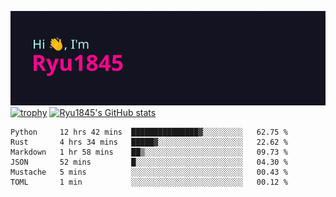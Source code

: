 ![Hi, I'm Ryu1845](https://github.com/Ryu1845/Ryu1845/blob/main/header.png)
[![trophy](https://github-profile-trophy.vercel.app/?username=ryo-ma&theme=radical&column=10)](https://github.com/ryo-ma/github-profile-trophy)
[![Ryu1845's GitHub stats](https://github-readme-stats.vercel.app/api?username=Ryu1845&theme=radical&show_icons=true)](https://github.com/anuraghazra/github-readme-stats)
<!--START_SECTION:waka-->

```text
Python     12 hrs 42 mins  ███████████████▓░░░░░░░░░   62.75 %
Rust       4 hrs 34 mins   █████▓░░░░░░░░░░░░░░░░░░░   22.62 %
Markdown   1 hr 58 mins    ██▒░░░░░░░░░░░░░░░░░░░░░░   09.73 %
JSON       52 mins         █░░░░░░░░░░░░░░░░░░░░░░░░   04.30 %
Mustache   5 mins          ░░░░░░░░░░░░░░░░░░░░░░░░░   00.43 %
TOML       1 min           ░░░░░░░░░░░░░░░░░░░░░░░░░   00.12 %
```

<!--END_SECTION:waka-->

<!--
**Ryu1845/Ryu1845** is a ✨ _special_ ✨ repository because its `README.md` (this file) appears on your GitHub profile.

Here are some ideas to get you started:

- 🔭 I’m currently working on ...
- 🌱 I’m currently learning ...
- 👯 I’m looking to collaborate on ...
- 🤔 I’m looking for help with ...
- 💬 Ask me about ...
- 📫 How to reach me: ...
- 😄 Pronouns: ...
- ⚡ Fun fact: ...
-->
